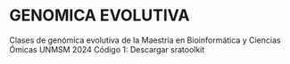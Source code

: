 # GENOMICA EVOLUTIVA
Clases de genómica evolutiva de la Maestría en Bioinformática y Ciencias Ómicas UNMSM 2024
Código 1: Descargar sratoolkit

